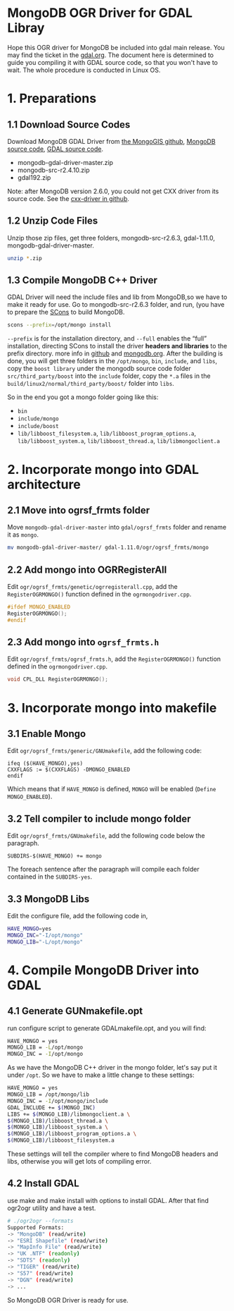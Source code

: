 # MongoDB OGR Driver for GDAL Libray


Hope this OGR driver for MongoDB be included into gdal main release. You may find the ticket in the [gdal.org](http://trac.osgeo.org/gdal/ticket/5453). The document here is determined to guide you compiling it with GDAL source code, so that you won't have to wait. The whole procedure is conducted in Linux OS.

# 1. Preparations
## 1.1 Download Source Codes
Download MongoDB GDAL Driver from [the MongoGIS github](https://github.com/mongogis/mongodb-gdal-driver), [MongoDB source code](http://www.mongodb.org/downloads), [GDAL source code](http://trac.osgeo.org/gdal/wiki/DownloadSource). 

* mongodb-gdal-driver-master.zip
* mongodb-src-r2.4.10.zip
* gdal192.zip
 
Note: after MongoDB version 2.6.0, you could not get CXX driver from its source code. See the [cxx-driver in github](https://github.com/mongodb/mongo-cxx-driver).

## 1.2 Unzip Code Files
Unzip those zip files, get three folders, mongodb-src-r2.6.3, gdal-1.11.0, mongodb-gdal-driver-master.

```bash
unzip *.zip 
```

## 1.3 Compile MongoDB C++ Driver
GDAL Driver will need the include files and lib from MongoDB,so we have to make it ready for use. Go to mongodb-src-r2.6.3 folder, and run, (you have to prepare the [SCons](http://www.scons.org/) to build MongoDB.

```bash
scons --prefix=/opt/mongo install 
```
`--prefix` is for the installation directory, and `--full` enables the “full” installation, directing SCons to install the driver **headers and libraries** to the prefix directory. more info in [github](https://github.com/mongodb/mongo-cxx-driver/wiki/Download%20and%20Compile#build-options) and [mongodb.org](http://www.mongodb.org/about/contributors/tutorial/build-mongodb-from-source/). After the building is done, you will get three folders in the `/opt/mongo`, `bin`, `include`, and `libs`, copy the `boost library` under the mongodb source code folder `src/third_party/boost` into the `include` folder, copy the `*.a` files in the `build/linux2/normal/third_party/boost/` folder into `libs`.

So in the end you got a mongo folder going like this:

* `bin`
* `include/mongo`
* `include/boost`
* `lib/libboost_filesystem.a`, `lib/libboost_program_options.a`, `lib/libboost_system.a`, `lib/libboost_thread.a`, `lib/libmongoclient.a`

# 2. Incorporate mongo into GDAL architecture
## 2.1 Move into ogrsf_frmts folder
Move `mongodb-gdal-driver-master` into `gdal/ogrsf_frmts` folder and rename it as `mongo`.

```bash
mv mongodb-gdal-driver-master/ gdal-1.11.0/ogr/ogrsf_frmts/mongo
```

## 2.2 Add mongo into OGRRegisterAll
Edit `ogr/ogrsf_frmts/genetic/ogrregisterall.cpp`, add the `RegisterOGRMONGO()` function defined in the `ogrmongodriver.cpp`.

```c++
#ifdef MONGO_ENABLED
RegisterOGRMONGO();
#endif
```

## 2.3 Add mongo into `ogrsf_frmts.h`
Edit `ogr/ogrsf_frmts/ogrsf_frmts.h`, add the `RegisterOGRMONGO()` function defined in the `ogrmongodriver.cpp`.

```c++
void CPL_DLL RegisterOGRMONGO();
```

# 3. Incorporate mongo into makefile
## 3.1 Enable Mongo
Edit `ogr/ogrsf_frmts/generic/GNUmakefile`, add the following code:

```GNUmake
ifeq ($(HAVE_MONGO),yes)
CXXFLAGS := $(CXXFLAGS) -DMONGO_ENABLED
endif
```
Which means that if `HAVE_MONGO` is defined, `MONGO` will be enabled (`Define MONGO_ENABLED`).

## 3.2 Tell compiler to include mongo folder
Edit `ogr/ogrsf_frmts/GNUmakefile`, add the following code below the paragraph.

```GNUMake
SUBDIRS-$(HAVE_MONGO) += mongo 
```
The foreach sentence after the paragraph will compile each folder contained in the `SUBDIRS-yes`.

## 3.3 MongoDB Libs
Edit the configure file, add the following code in,

```bash
HAVE_MONGO=yes
MONGO_INC="-I/opt/mongo"
MONGO_LIB="-L/opt/mongo"
```

# 4. Compile MongoDB Driver into GDAL
## 4.1 Generate GUNmakefile.opt
run configure script to generate GDALmakefile.opt, and you will find:

```bash
HAVE_MONGO = yes
MONGO_LIB = -L/opt/mongo
MONGO_INC = -I/opt/mongo
```
As we have the MongoDB C++ driver in the mongo folder, let's say put it under `/opt`. So we have to make a little change to these settings:

```bash
HAVE_MONGO = yes
MONGO_LIB = /opt/mongo/lib
MONGO_INC = -I/opt/mongo/include
GDAL_INCLUDE += $(MONGO_INC)
LIBS += $(MONGO_LIB)/libmongoclient.a \
$(MONGO_LIB)/libboost_thread.a \
$(MONGO_LIB)/libboost_system.a \
$(MONGO_LIB)/libboost_program_options.a \
$(MONGO_LIB)/libboost_filesystem.a
```

These settings will tell the compiler where to find MongoDB headers and libs, otherwise you will get lots of compiling error.

## 4.2 Install GDAL
use make and make install with options to install GDAL. After that find ogr2ogr utility and have a test.

``` bash
# ./ogr2ogr --formats
Supported Formats:
-> "MongoDB" (read/write)
-> "ESRI Shapefile" (read/write)
-> "MapInfo File" (read/write)
-> "UK .NTF" (readonly)
-> "SDTS" (readonly)
-> "TIGER" (read/write)
-> "S57" (read/write)
-> "DGN" (read/write)
-> ...
```
So MongoDB OGR Driver is ready for use.
